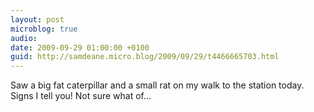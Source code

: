 ```yaml
---
layout: post
microblog: true
audio: 
date: 2009-09-29 01:00:00 +0100
guid: http://samdeane.micro.blog/2009/09/29/t4466665703.html
---
```

Saw a big fat caterpillar and a small rat on my walk to the station today. Signs I tell you! Not sure what of...
